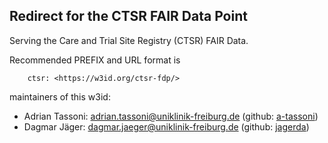 ## Redirect for the CTSR FAIR Data Point

Serving the Care and Trial Site Registry (CTSR) FAIR Data.  

Recommended PREFIX and URL format is 

        ctsr: <https://w3id.org/ctsr-fdp/>

maintainers of this w3id:  
- Adrian Tassoni: adrian.tassoni@uniklinik-freiburg.de (github: [a-tassoni](https://github.com/a-tassoni))
- Dagmar Jäger:  dagmar.jaeger@uniklinik-freiburg.de (github: [jagerda](https://github.com/jagerda))
